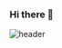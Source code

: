 ### Hi there 👋

![header](https://capsule-render.vercel.app/api?type=waving&color=auto&height=300&section=header&text=whaleHertz&fontSize=90)
